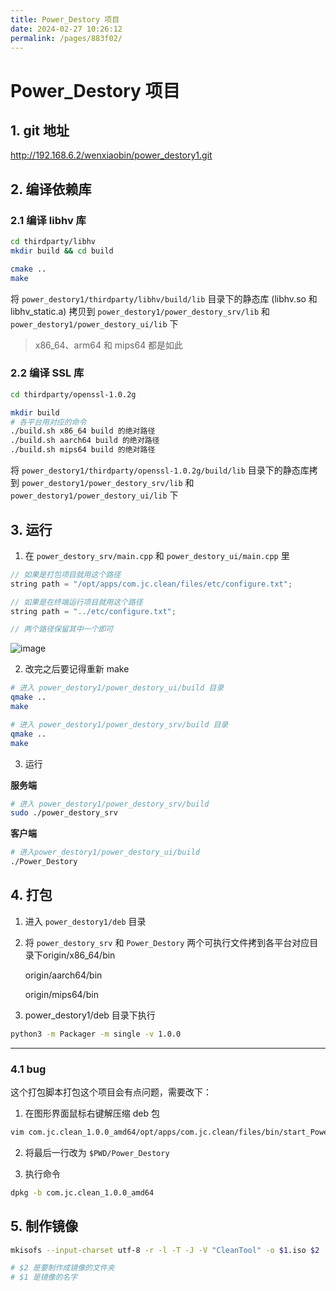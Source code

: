 ```yaml
---
title: Power_Destory 项目
date: 2024-02-27 10:26:12
permalink: /pages/883f02/
---
```

# Power_Destory 项目

## 1. git 地址

http://192.168.6.2/wenxiaobin/power_destory1.git

 

## 2. 编译依赖库

### 2.1 编译 libhv 库

```bash
cd thirdparty/libhv
mkdir build && cd build

cmake ..
make
```

将 `power_destory1/thirdparty/libhv/build/lib` 目录下的静态库 (libhv.so 和 libhv_static.a) 拷贝到 `power_destory1/power_destory_srv/lib` 和 `power_destory1/power_destory_ui/lib` 下

> x86_64、arm64 和 mips64 都是如此

### 2.2 编译 SSL 库

```bash
cd thirdparty/openssl-1.0.2g

mkdir build
# 各平台用对应的命令
./build.sh x86_64 build 的绝对路径
./build.sh aarch64 build 的绝对路径
./build.sh mips64 build 的绝对路径
```

将 `power_destory1/thirdparty/openssl-1.0.2g/build/lib` 目录下的静态库拷到 `power_destory1/power_destory_srv/lib` 和 `power_destory1/power_destory_ui/lib` 下

## 3. 运行

1. 在 `power_destory_srv/main.cpp` 和 `power_destory_ui/main.cpp` 里

```CPP
// 如果是打包项目就用这个路径
string path = "/opt/apps/com.jc.clean/files/etc/configure.txt";

// 如果是在终端运行项目就用这个路径
string path = "../etc/configure.txt";

// 两个路径保留其中一个即可
```

![image](https://jsd.cdn.zzko.cn/gh/xiaose-code/picx-images-hosting@master/img/image.2dofkwlgr8.webp)

2. 改完之后要记得重新 make 

```bash
# 进入 power_destory1/power_destory_ui/build 目录
qmake ..
make

# 进入 power_destory1/power_destory_srv/build 目录
qmake ..
make
```

3. 运行

**服务端**

```bash
# 进入 power_destory1/power_destory_srv/build
sudo ./power_destory_srv
```

**客户端**

```bash
# 进入power_destory1/power_destory_ui/build
./Power_Destory
```

## 4. 打包

1. 进入 `power_destory1/deb` 目录

2. 将 `power_destory_srv` 和 `Power_Destory` 两个可执行文件拷到各平台对应目录下origin/x86_64/bin

   origin/aarch64/bin

   origin/mips64/bin

3. power_destory1/deb 目录下执行

```bash
python3 -m Packager -m single -v 1.0.0
```

------

### 4.1 bug

这个打包脚本打包这个项目会有点问题，需要改下：

1. 在图形界面鼠标右键解压缩 deb 包

```bash
vim com.jc.clean_1.0.0_amd64/opt/apps/com.jc.clean/files/bin/start_Power_Destory.sh
```

2. 将最后一行改为 `$PWD/Power_Destory`

3. 执行命令

```bash
dpkg -b com.jc.clean_1.0.0_amd64
```

 

## 5. 制作镜像

```bash
mkisofs --input-charset utf-8 -r -l -T -J -V "CleanTool" -o $1.iso $2

# $2 是要制作成镜像的文件夹
# $1 是镜像的名字
```

 